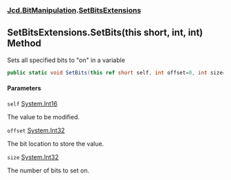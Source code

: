 ### [Jcd.BitManipulation](Jcd.BitManipulation.md 'Jcd.BitManipulation').[SetBitsExtensions](Jcd.BitManipulation.SetBitsExtensions.md 'Jcd.BitManipulation.SetBitsExtensions')

## SetBitsExtensions.SetBits(this short, int, int) Method

Sets all specified bits to "on" in a variable

```csharp
public static void SetBits(this ref short self, int offset=0, int size=16);
```
#### Parameters

<a name='Jcd.BitManipulation.SetBitsExtensions.SetBits(thisshort,int,int).self'></a>

`self` [System.Int16](https://docs.microsoft.com/en-us/dotnet/api/System.Int16 'System.Int16')

The value to be modified.

<a name='Jcd.BitManipulation.SetBitsExtensions.SetBits(thisshort,int,int).offset'></a>

`offset` [System.Int32](https://docs.microsoft.com/en-us/dotnet/api/System.Int32 'System.Int32')

The bit location to store the value.

<a name='Jcd.BitManipulation.SetBitsExtensions.SetBits(thisshort,int,int).size'></a>

`size` [System.Int32](https://docs.microsoft.com/en-us/dotnet/api/System.Int32 'System.Int32')

The number of bits to set on.